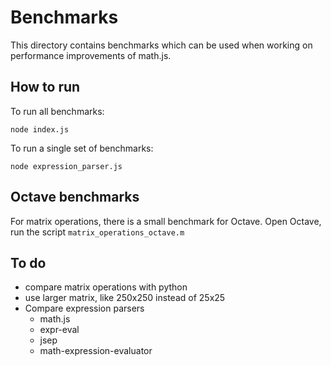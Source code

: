 # Benchmarks

This directory contains benchmarks which can be used when working on
performance improvements of math.js.

## How to run

To run all benchmarks:

```
node index.js
```

To run a single set of benchmarks:

```
node expression_parser.js
```

## Octave benchmarks

For matrix operations, there is a small benchmark for Octave.
Open Octave, run the script `matrix_operations_octave.m`

## To do

-   compare matrix operations with python
-   use larger matrix, like 250x250 instead of 25x25
-   Compare expression parsers
    - math.js
    - expr-eval
    - jsep
    - math-expression-evaluator
